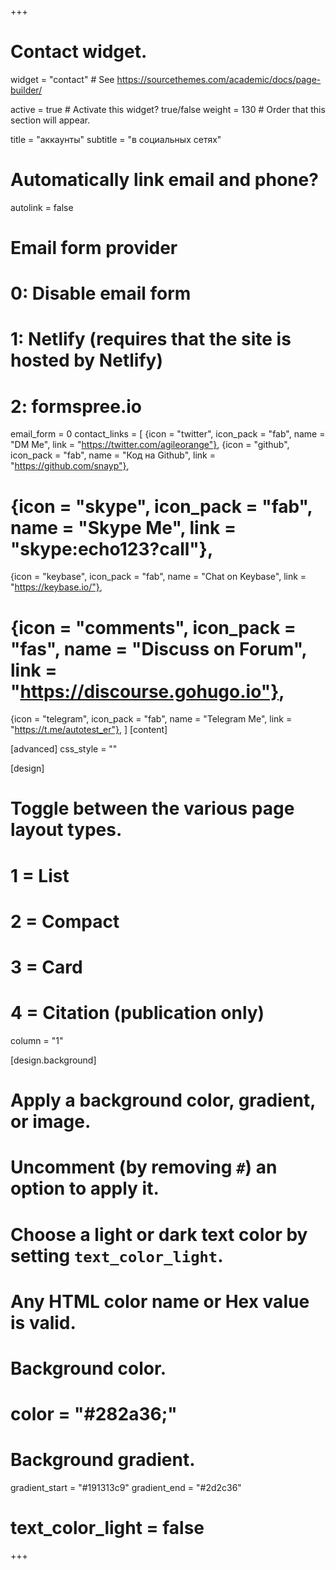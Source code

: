 +++
# Contact widget.
widget = "contact"  # See https://sourcethemes.com/academic/docs/page-builder/

active = true  # Activate this widget? true/false
weight = 130  # Order that this section will appear.

title = "аккаунты"
subtitle = "в социальных сетях"

# Automatically link email and phone?
autolink = false

# Email form provider
#   0: Disable email form
#   1: Netlify (requires that the site is hosted by Netlify)
#   2: formspree.io
email_form = 0
contact_links = [
  {icon = "twitter", icon_pack = "fab", name = "DM Me", link = "https://twitter.com/agileorange"},
  {icon = "github", icon_pack = "fab", name = "Код на Github", link = "https://github.com/snayp"},
  # {icon = "skype", icon_pack = "fab", name = "Skype Me", link = "skype:echo123?call"},
  {icon = "keybase", icon_pack = "fab", name = "Chat on Keybase", link = "https://keybase.io/"},
  # {icon = "comments", icon_pack = "fas", name = "Discuss on Forum", link = "https://discourse.gohugo.io"},
  {icon = "telegram", icon_pack = "fab", name = "Telegram Me", link = "https://t.me/autotest_er"},
  ]
[content]

[advanced]
 css_style = ""

     
[design]
  # Toggle between the various page layout types.
  #   1 = List
  #   2 = Compact
  #   3 = Card
  #   4 = Citation (publication only)
 column = "1"
  
[design.background]
  # Apply a background color, gradient, or image.
  #   Uncomment (by removing `#`) an option to apply it.
  #   Choose a light or dark text color by setting `text_color_light`.
  #   Any HTML color name or Hex value is valid.

  # Background color.
  # color = "#282a36;"
  
  # Background gradient.
  gradient_start = "#191313c9"
  gradient_end = "#2d2c36"
  # text_color_light = false
  
+++
